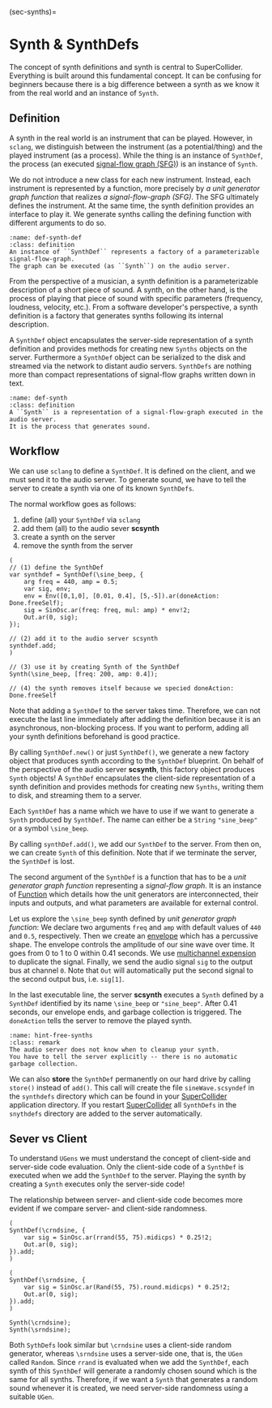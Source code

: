 (sec-synths)=
# Synth & SynthDefs

The concept of synth definitions and synth is central to SuperCollider.
Everything is built around this fundamental concept.
It can be confusing for beginners because there is a big difference between a synth as we know it from the real world and an instance of ``Synth``.

## Definition

A synth in the real world is an instrument that can be played.
However, in ``sclang``, we distinguish between the instrument (as a potential/thing) and the played instrument (as a process).
While the thing is an instance of ``SynthDef``, the process (an executed [signal-flow graph (SFG)](https://en.wikipedia.org/wiki/Signal-flow_graph)) is an instance of ``Synth``.

We do not introduce a new class for each new instrument.
Instead, each instrument is represented by a function, more precisely by *a unit generator graph function* that realizes *a signal-flow-graph (SFG)*.
The SFG ultimately defines the instrument.
At the same time, the synth definition provides an interface to play it.
We generate synths calling the defining function with different arguments to do so.

```{admonition} SynthDef
:name: def-synth-def
:class: definition
An instance of ``SynthDef`` represents a factory of a parameterizable signal-flow-graph.
The graph can be executed (as ``Synth``) on the audio server.
```

From the perspective of a musician, a synth definition is a parameterizable description of a short piece of sound.
A synth, on the other hand, is the process of playing that piece of sound with specific parameters (frequency, loudness, velocity, etc.).
From a software developer's perspective, a synth definition is a factory that generates synths following its internal description.

A ``SynthDef`` object encapsulates the server-side representation of a synth definition and provides methods for creating new ``Synths`` objects on the server.
Furthermore a ``SynthDef`` object can be serialized to the disk and streamed via the network to distant audio servers.
``SynthDefs`` are nothing more than compact representations of signal-flow graphs written down in text.

```{admonition} Synth
:name: def-synth
:class: definition
A ``Synth`` is a representation of a signal-flow-graph executed in the audio server.
It is the process that generates sound.
```

## Workflow

We can use ``sclang`` to define a ``SynthDef``.
It is defined on the client, and we must send it to the audio server.
To generate sound, we have to tell the server to create a synth via one of its known ``SynthDefs``.

The normal workflow goes as follows:

1. define (all) your ``SynthDef`` via ``sclang``
2. add them (all) to the audio sever **scsynth**
3. create a synth on the server
4. remove the synth from the server

```isc
(
// (1) define the SynthDef
var synthdef = SynthDef(\sine_beep, {
    arg freq = 440, amp = 0.5;
    var sig, env;
    env = Env([0,1,0], [0.01, 0.4], [5,-5]).ar(doneAction: Done.freeSelf);
    sig = SinOsc.ar(freq: freq, mul: amp) * env!2;
    Out.ar(0, sig);
});

// (2) add it to the audio server scsynth
synthdef.add;
)

// (3) use it by creating Synth of the SynthDef
Synth(\sine_beep, [freq: 200, amp: 0.4]);

// (4) the synth removes itself because we specied doneAction: Done.freeSelf
```

Note that adding a ``SynthDef`` to the server takes time.
Therefore, we can not execute the last line immediately after adding the definition because it is an asynchronous, non-blocking process.
If you want to perform, adding all your synth definitions beforehand is good practice.

By calling ``SynthDef.new()`` or just ``SynthDef()``, we generate a new factory object that produces synth according to the ``SynthDef`` blueprint.
On behalf of the perspective of the audio server **scsynth**, this factory object produces ``Synth`` objects!
A ``SynthDef`` encapsulates the client-side representation of a synth definition and provides methods for creating new ``Synths``, writing them to disk, and streaming them to a server.

Each ``SynthDef`` has a name which we have to use if we want to generate a ``Synth`` produced by ``SynthDef``.
The name can either be a ``String`` ``"sine_beep"`` or a symbol ``\sine_beep``.

By calling ``synthDef.add()``, we add our ``SynthDef`` to the server.
From then on, we can create ``Synth`` of this definition.
Note that if we terminate the server, the ``SynthDef`` is lost.

The second argument of the ``SynthDef`` is a function that has to be a *unit generator graph function* representing a *signal-flow graph*.
It is an instance of [Function](https://doc.sccode.org/Reference/Functions.html) which details how the unit generators are interconnected, their inputs and outputs, and what parameters are available for external control.

Let us explore the ``\sine_beep`` synth defined by *unit generator graph function*:
We declare two arguments ``freq`` and ``amp`` with default values of ``440`` and ``0.5``, respectively.
Then we create an [envelope](sec-envelope) which has a percussive shape.
The envelope controls the amplitude of our sine wave over time.
It goes from 0 to 1 to 0 within 0.41 seconds.
We use [multichannel expension](sec-mce) to duplicate the signal.
Finally, we send the audio signal ``sig`` to the output bus at channel ``0``.
Note that ``Out`` will automatically put the second signal to the second output bus, i.e. ``sig[1]``.

In the last executable line, the server **scsynth** executes a ``Synth`` defined by a ``SynthDef`` identified by its name ``\sine_beep`` or ``"sine_beep"``.
After 0.41 seconds, our envelope ends, and garbage collection is triggered.
The ``doneAction`` tells the server to remove the played synth.

```{admonition} Cleaning up Synth
:name: hint-free-synths
:class: remark
The audio server does not know when to cleanup your synth.
You have to tell the server explicitly -- there is no automatic garbage collection.
```

We can also **store** the ``SynthDef`` permanently on our hard drive by calling ``store()`` instead of ``add()``.
This call will create the file ``sineWave.scsyndef`` in the ``synthdefs`` directory which can be found in your [SuperCollider](https://supercollider.github.io/) application directory.
If you restart [SuperCollider](https://supercollider.github.io/) all ``SynthDefs`` in the ``snythdefs`` directory are added to the server automatically.

## Sever vs Client

To understand ``UGens`` we must understand the concept of client-side and server-side code evaluation.
Only the client-side code of a ``SynthDef`` is executed when we add the ``SynthDef`` to the server.
Playing the synth by creating a ``Synth`` executes only the server-side code!

The relationship between server- and client-side code becomes more evident if we compare server- and client-side randomness.

```isc
(
SynthDef(\crndsine, {
    var sig = SinOsc.ar(rrand(55, 75).midicps) * 0.25!2;
    Out.ar(0, sig);
}).add;
)

(
SynthDef(\srndsine, {
    var sig = SinOsc.ar(Rand(55, 75).round.midicps) * 0.25!2;
    Out.ar(0, sig);
}).add;
)

Synth(\crndsine);
Synth(\srndsine);
```

Both ``SythDefs`` look similar but ``\crndsine`` uses a client-side random generator, whereas ``\srndsine`` uses a server-side one, that is, the ``UGen`` called ``Random``.
Since ``rrand`` is evaluated when we add the ``SynthDef``, each synth of this ``SynthDef`` will generate a randomly chosen sound which is the same for all synths.
Therefore, if we want a ``Synth`` that generates a random sound whenever it is created, we need server-side randomness using a suitable ``UGen``.